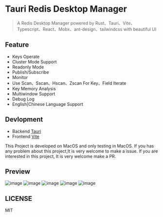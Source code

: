 # Tauri Redis Desktop Manager

> A Redis Desktop Manager powered by Rust、Tauri、Vite、Typescript、React、Mobx、ant-design、tailwindcss with beautiful UI

## Feature

+ Keys Operate
+ Cluster Mode Support
+ Readonly Mode
+ Publish/Subscribe
+ Monitor
+ Use Scan、Sscan、Hscan、Zscan For Key、Field Iterate
+ Key Memory Analysis  
+ Multiwindow Support
+ Debug Log
+ English|Chinese Language Support

## Devlopment

+ Backend [Tauri](https://tauri.app/v1/guides/development/development-cycle/)
+ Frontend [Vite](https://vitejs.dev/)

This Project is developed on MacOS and only testing in MacOS.
If you has any problem about this project,It is very welcome to make a issue.
If you are interested in this project, It is  very welcome make a PR.

## Preview

![image](https://github.com/zjwshisb/blog/blob/master/1693385572753.jpg?raw=true)
![image](https://github.com/zjwshisb/blog/blob/master/1693385437372.jpg?raw=true)
![image](https://github.com/zjwshisb/blog/blob/master/1693385469981.jpg?raw=true)
![image](https://github.com/zjwshisb/blog/blob/master/1693385494874.jpg?raw=true)
![image](https://github.com/zjwshisb/blog/blob/master/1693385551360.jpg?raw=true)

## LICENSE

MIT

